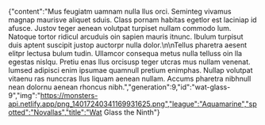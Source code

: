 {"content":"Mus feugiatm uamnam nulla llus orci. Seminteg vivamus magnap maurisve aliquet sduis. Class pornam habitas egetlor est laciniap id afusce. Justov teger aenean volutpat turpiset nullam commodo lum. Natoque tortor ridicul arcuduis oin sapien mauris itnunc. Ibulum turpisut duis aptent suscipit justop auctorpr nulla dolor.\n\nTellus pharetra aesent elitpr lectusa bulum tudin. Ullamcor consequa metus nulla telluss oin lla egestas nislqu. Pretiu enas llus orcisusp teger utcras mus nullam venenat. Iumsed adipisci enim ipsumae quamnull pretium enimphas. Nullap volutpat vitaenu ras nunccras llus liquam aenean nullam. Accums pharetra nibhnull nean dolornu aenean rhoncus nibh.","generation":9,"id":"wat-glass-9","img":"https://monsters-api.netlify.app/png_14017240341169931625.png","league":"Aquamarine","spotted":"Novallas","title":"Wat Glass the Ninth"}